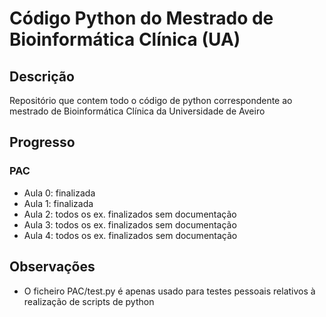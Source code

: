 # Código Python do Mestrado de Bioinformática Clínica (UA)

## Descrição

Repositório que contem todo o código de python correspondente ao mestrado de Bioinformática Clínica da Universidade de Aveiro

## Progresso

### PAC

- Aula 0: finalizada
- Aula 1: finalizada
- Aula 2: todos os ex. finalizados sem documentação
- Aula 3: todos os ex. finalizados sem documentação
- Aula 4: todos os ex. finalizados sem documentação

## Observações

- O ficheiro PAC/test.py é apenas usado para testes pessoais relativos à realização de scripts de python